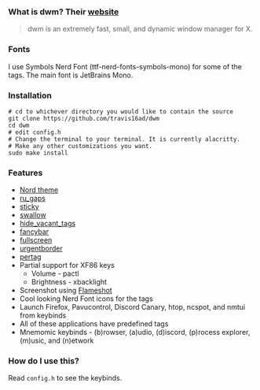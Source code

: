 ### What is dwm? Their [website](https://dwm.suckless.org/)
> dwm is an extremely fast, small, and dynamic window manager for X.

### Fonts
I use Symbols Nerd Font (ttf-nerd-fonts-symbols-mono) for some of the tags.
The main font is JetBrains Mono.

### Installation
    # cd to whichever directory you would like to contain the source
    git clone https://github.com/travis16ad/dwm
    cd dwm
    # edit config.h
    # Change the terminal to your terminal. It is currently alacritty.
    # Make any other customizations you want.
    sudo make install

### Features
* [Nord theme](https://www.nordtheme.com/)
* [ru_gaps](https://dwm.suckless.org/patches/ru_gaps/)
* [sticky](https://dwm.suckless.org/patches/sticky/)
* [swallow](https://dwm.suckless.org/patches/swallow/)
* [hide_vacant_tags](https://dwm.suckless.org/patches/hide_vacant_tags/)
* [fancybar](https://dwm.suckless.org/patches/fancybar/)
* [fullscreen](https://dwm.suckless.org/patches/fullscreen/)
* [urgentborder](https://dwm.suckless.org/patches/urgentborder/)
* [pertag](https://dwm.suckless.org/patches/pertag/)
* Partial support for XF86 keys
  * Volume - pactl
  * Brightness - xbacklight
* Screenshot using [Flameshot](https://flameshot.js.org/#/)
* Cool looking Nerd Font icons for the tags
* Launch Firefox, Pavucontrol, Discord Canary, htop, ncspot, and nmtui from keybinds
 * All of these applications have predefined tags
 * Mnemomic keybinds - (b)rowser, (a)udio, (d)iscord, (p)rocess explorer, (m)usic, and (n)etwork

### How do I use this?
Read `config.h` to see the keybinds.
